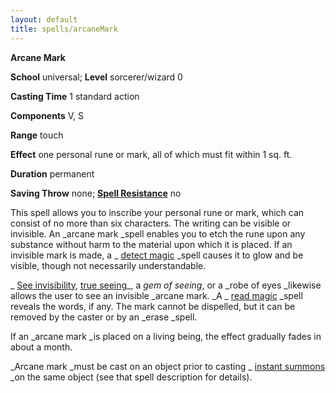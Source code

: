 ```yaml
---
layout: default
title: spells/arcaneMark
---
```

 **Arcane Mark**

**School** universal; **Level** sorcerer/wizard 0

**Casting Time** 1 standard action

**Components** V, S

**Range** touch

**Effect** one personal rune or mark, all of which must fit within 1 sq. ft.

**Duration** permanent

**Saving Throw** none; **[Spell Resistance](../glossary#_spell-resistance)** no

This spell allows you to inscribe your personal rune or mark, which can consist of no more than six characters. The writing can be visible or invisible. An _arcane mark _spell enables you to etch the rune upon any substance without harm to the material upon which it is placed. If an invisible mark is made, a _ [detect magic](detectMagic#_detect-magic) _spell causes it to glow and be visible, though not necessarily understandable.

_ [See invisibility](seeInvisibility#_see-invisibility), [true seeing](trueSeeing#_true-seeing)_, a _gem of seeing_, or a _robe of eyes _likewise allows the user to see an invisible _arcane mark. _A _ [read magic](readMagic#_read-magic) _spell reveals the words, if any. The mark cannot be dispelled, but it can be removed by the caster or by an _erase _spell.

If an _arcane mark _is placed on a living being, the effect gradually fades in about a month.

_Arcane mark _must be cast on an object prior to casting _ [instant summons](instantSummons#_instant-summons) _on the same object (see that spell description for details).


